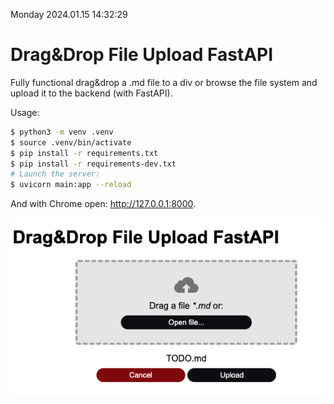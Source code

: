 Monday 2024.01.15 14:32:29

**Drag&Drop File Upload FastAPI**
=================================

Fully functional drag&drop a .md file to a div or browse the file system and upload it
 to the backend (with FastAPI).

Usage:
```sh
$ python3 -m venv .venv
$ source .venv/bin/activate
$ pip install -r requirements.txt
$ pip install -r requirements-dev.txt
# Launch the server:
$ uvicorn main:app --reload
```
And with Chrome open: http://127.0.0.1:8000.

![screenshot](screenshot.png)

